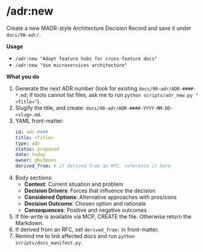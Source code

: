 # /adr:new
Create a new MADR-style Architecture Decision Record and save it under `docs/90-adr/`.

**Usage**
- `/adr:new "Adopt feature hubs for cross-feature docs"`
- `/adr:new "Use microservices architecture"`

**What you do**
1) Generate the next ADR number (look for existing `docs/90-adr/ADR-####-*.md`; if tools cannot list files, ask me to run `python scripts/adr_new.py "<Title>"`).
2) Slugify the title, and create: `docs/90-adr/ADR-####-YYYY-MM-DD-<slug>.md`.
3) YAML front-matter:
   ```yaml
   id: adr-####
   title: <Title>
   type: adr
   status: proposed
   date: today
   owner: @hu3mann
   derived_from: # if derived from an RFC, reference it here
   ```
4) Body sections:
   - **Context**: Current situation and problem
   - **Decision Drivers**: Forces that influence the decision
   - **Considered Options**: Alternative approaches with pros/cons
   - **Decision Outcome**: Chosen option and rationale
   - **Consequences**: Positive and negative outcomes
5) If file-write is available via MCP, CREATE the file. Otherwise return the Markdown.
6) If derived from an RFC, set `derived_from:` in front-matter.
7) Remind me to link affected docs and run `python scripts/docs_manifest.py`.
